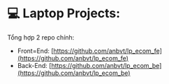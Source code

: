 # 💻 Laptop Projects:

Tổng hợp 2 repo chính:

- Front=End: [https://github.com/anbvt/lp_ecom_fe](https://github.com/anbvt/lp_ecom_fe)
- Back-End: [https://github.com/anbvt/lp_ecom_be](https://github.com/anbvt/lp_ecom_be)
